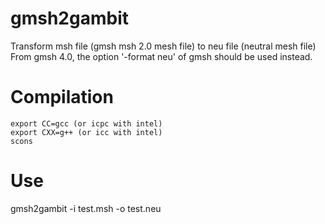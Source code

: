 <!--
    SPDX-FileCopyrightText: 2012-2024 SeisSol Group
    
    SPDX-License-Identifier: BSD-3-Clause
-->

gmsh2gambit
===============
Transform msh file (gmsh msh 2.0 mesh file) to neu file (neutral mesh file)
From gmsh 4.0, the option '-format neu' of gmsh should be used instead.

Compilation
===============
```
export CC=gcc (or icpc with intel)
export CXX=g++ (or icc with intel)
scons   
```

Use
===============
gmsh2gambit -i test.msh -o test.neu


